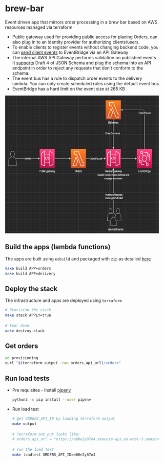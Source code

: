 # brew-bar

Event driven app that mirrors order processing in a brew bar based on AWS resources managed via terraform

- Public gateway used for providing public access for placing Orders, can also plug in to an identity provider for authorizing clients/users.
- To enable clients to register events without changing backend code, you can [send client events](https://aws.amazon.com/blogs/compute/capturing-client-events-using-amazon-api-gateway-and-amazon-eventbridge/) to EventBridge via an API Gateway
- The internal AWS API Gateway performs validation on published events. It [supports](https://docs.aws.amazon.com/apigateway/latest/developerguide/models-mappings.html#models-mappings-models) Draft 4 of JSON Schema and plug the schema into an API endpoint in order to reject any requests that don’t conform to the schema.
- The event bus has a rule to dispatch order events to the delivery lambda. You can only create scheduled rules using the default event bus
- EventBridge has a hard limit on the event size at 265 KB

<img src="./architecture.png" title="Event Driven Architecture" height="450" width="800"/>

## Build the apps (lambda functions)

The apps are built using `esbuild` and packaged with `zip` as detailed [here](https://docs.aws.amazon.com/lambda/latest/dg/typescript-package.html)

```sh
make build APP=orders
make build APP=delivery
```

## Deploy the stack

The infrastructure and apps are deployed using `terraform`

```sh
# Provision the stack
make stack APPLY=true

# Tear down
make destroy-stack
```

## Get orders

```sh
cd provisioning
curl "$(terraform output -raw orders_api_url)/orders"
```

## Run load tests

- Pre requisites - Install [pipenv](https://packaging.python.org/en/latest/tutorials/managing-dependencies/)

    ```sh
    python3 -m pip install --user pipenv
    ```

- Run load test
  
    ```sh
    # get ORDERS_API_ID by loading terraform output
    make output

    # Terraform out put looks like:
    # orders_api_url = "https://e60e2y07o4.execute-api.eu-west-1.amazonaws.com/brewbar

    # run the load test
    make loadtest ORDERS_API_ID=e60e2y07o4
    ```

